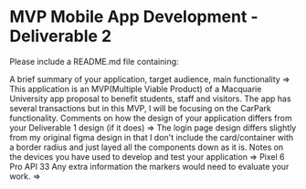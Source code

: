 # MVP Mobile App Development - Deliverable 2


Please include a README.md file containing: 

A brief summary of your application, target audience, main functionality
=> This application is an MVP(Multiple Viable Product) of a Macquarie University app proposal to benefit students, staff and visitors. The app has several transactions but in this MVP, I will be focusing on the CarPark functionality. 
Comments on how the design of your application differs from your Deliverable 1 design (if it does)
=> The login page design differs slightly from my original figma design in that I don't include the card/container with a border radius and just layed all the components down as it is. 
Notes on the devices you have used to develop and test your application
=> Pixel 6 Pro API 33
Any extra information the markers would need to evaluate your work.
=>